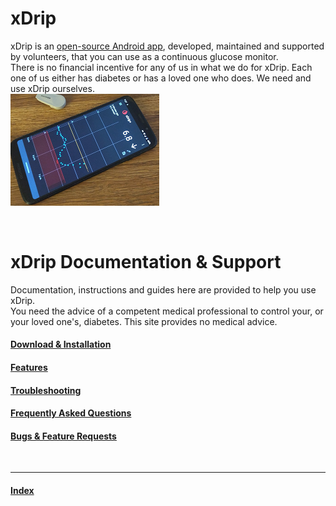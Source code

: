 # xDrip  

xDrip is an [open-source Android app](https://github.com/NightscoutFoundation/xDrip), developed, maintained and supported by volunteers, that you can use as a continuous glucose monitor.  
There is no financial incentive for any of us in what we do for xDrip.  Each one of us either has diabetes or has a loved one who does.  We need and use xDrip ourselves.  
![](./docs/images/xDinaction.png)  
  
<br/>  
  
# xDrip Documentation & Support  
  
Documentation, instructions and guides here are provided to help you use xDrip.  
You need the advice of a competent medical professional to control your, or your loved one's, diabetes. This site provides no medical advice.  
  
  
#### [Download & Installation](./docs/Installation_page)
#### [Features](./docs/Features_page)
#### [Troubleshooting](./docs/Troubleshooting_page)
#### [Frequently Asked Questions](./docs/FAQ_page)
#### [Bugs & Feature Requests](./docs/Issues)
<br/>  
  
---  
  
#### [Index](./Search_Index)
  
